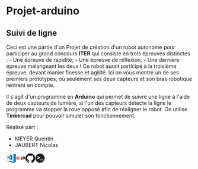 Projet-arduino  
=
Suivi de ligne
-

  Ceci est une partie d'un Projet de création d'un robot autonome pour participer au grand concours **ITER** qui consiste en trois épreuves distinctes :
    - Une épreuve de rapidité;
    - Une épreuve de réflexion;
    - Une dernière épreuve mélangeant les deux !
Ce robot aurait participé à la troisième épreuve, devant manier finesse et agilité. Ici on vous montre un de ses premiers prototypes, où seulement ses deux capteurs et son bras robotique rentrent en compte.

Il s'agit d'un programme en **Arduino** qui permet de suivre une ligne à l'aide de deux capteurs de lumière, si l'un des capteurs détecte la ligne le programme va stopper la roue opposé afin de réaligner le robot.
On utilise **Tinkercad** pour pouvoir simuler son fonctionnement.

Réalisé part :

- MEYER Quentin
- JAUBERT Nicolas

<img align="left" alt="Visual Studio Code" width="26px" src="https://raw.githubusercontent.com/github/explore/80688e429a7d4ef2fca1e82350fe8e3517d3494d/topics/visual-studio-code/visual-studio-code.png" />
<img align="left" alt="Git" width="26px" src="https://raw.githubusercontent.com/github/explore/80688e429a7d4ef2fca1e82350fe8e3517d3494d/topics/git/git.png" />
<img align="left" alt="GitHub" width="26px" src="https://raw.githubusercontent.com/github/explore/78df643247d429f6cc873026c0622819ad797942/topics/github/github.png" />
<img align="left" alt="Terminal" width="26px" src="https://raw.githubusercontent.com/github/explore/80688e429a7d4ef2fca1e82350fe8e3517d3494d/topics/terminal/terminal.png" />
